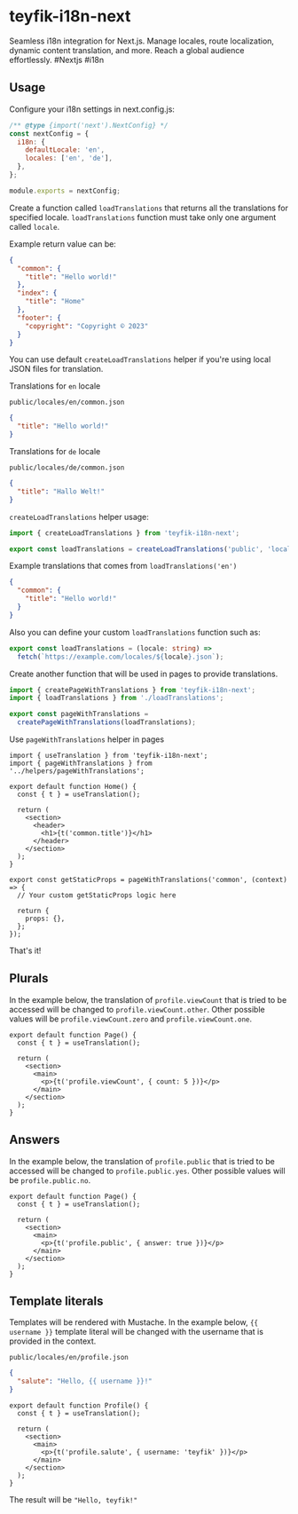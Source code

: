 # teyfik-i18n-next

Seamless i18n integration for Next.js. Manage locales, route localization,
dynamic content translation, and more. Reach a global audience effortlessly.
#Nextjs #i18n

## Usage

Configure your i18n settings in next.config.js:

```js
/** @type {import('next').NextConfig} */
const nextConfig = {
  i18n: {
    defaultLocale: 'en',
    locales: ['en', 'de'],
  },
};

module.exports = nextConfig;
```

Create a function called `loadTranslations` that returns all the translations
for specified locale. `loadTranslations` function must take only one argument
called `locale`.

Example return value can be:

```json
{
  "common": {
    "title": "Hello world!"
  },
  "index": {
    "title": "Home"
  },
  "footer": {
    "copyright": "Copyright © 2023"
  }
}
```

You can use default `createLoadTranslations` helper if you're using local JSON
files for translation.

Translations for `en` locale

`public/locales/en/common.json`

```json
{
  "title": "Hello world!"
}
```

Translations for `de` locale

`public/locales/de/common.json`

```json
{
  "title": "Hallo Welt!"
}
```

`createLoadTranslations` helper usage:

```ts
import { createLoadTranslations } from 'teyfik-i18n-next';

export const loadTranslations = createLoadTranslations('public', 'locales');
```

Example translations that comes from `loadTranslations('en')`

```json
{
  "common": {
    "title": "Hello world!"
  }
}
```

Also you can define your custom `loadTranslations` function such as:

```ts
export const loadTranslations = (locale: string) =>
  fetch(`https://example.com/locales/${locale}.json`);
```

Create another function that will be used in pages to provide translations.

```ts
import { createPageWithTranslations } from 'teyfik-i18n-next';
import { loadTranslations } from './loadTranslations';

export const pageWithTranslations =
  createPageWithTranslations(loadTranslations);
```

Use `pageWithTranslations` helper in pages

```tsx
import { useTranslation } from 'teyfik-i18n-next';
import { pageWithTranslations } from '../helpers/pageWithTranslations';

export default function Home() {
  const { t } = useTranslation();

  return (
    <section>
      <header>
        <h1>{t('common.title')}</h1>
      </header>
    </section>
  );
}

export const getStaticProps = pageWithTranslations('common', (context) => {
  // Your custom getStaticProps logic here

  return {
    props: {},
  };
});
```

That's it!

## Plurals

In the example below, the translation of `profile.viewCount` that is tried to be
accessed will be changed to `profile.viewCount.other`. Other possible values
will be `profile.viewCount.zero` and `profile.viewCount.one`.

```tsx
export default function Page() {
  const { t } = useTranslation();

  return (
    <section>
      <main>
        <p>{t('profile.viewCount', { count: 5 })}</p>
      </main>
    </section>
  );
}
```

## Answers

In the example below, the translation of `profile.public` that is tried to be
accessed will be changed to `profile.public.yes`. Other possible values will be
`profile.public.no`.

```tsx
export default function Page() {
  const { t } = useTranslation();

  return (
    <section>
      <main>
        <p>{t('profile.public', { answer: true })}</p>
      </main>
    </section>
  );
}
```

## Template literals

Templates will be rendered with Mustache. In the example below, `{{ username }}`
template literal will be changed with the username that is provided in the
context.

`public/locales/en/profile.json`

```json
{
  "salute": "Hello, {{ username }}!"
}
```

```tsx
export default function Profile() {
  const { t } = useTranslation();

  return (
    <section>
      <main>
        <p>{t('profile.salute', { username: 'teyfik' })}</p>
      </main>
    </section>
  );
}
```

The result will be `"Hello, teyfik!"`
